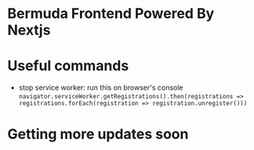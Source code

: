 # Bermuda Frontend Powered By Nextjs

# Useful commands

- stop service worker: run this on browser's console `navigator.serviceWorker.getRegistrations().then(registrations => registrations.forEach(registration => registration.unregister()))`

# Getting more updates soon
